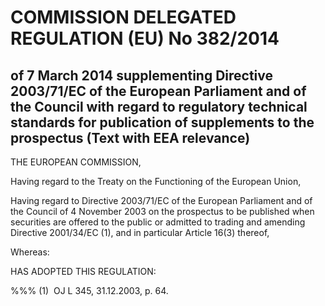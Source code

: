 # COMMISSION DELEGATED REGULATION (EU) No 382/2014

## of 7 March 2014 supplementing Directive 2003/71/EC of the European Parliament and of the Council with regard to regulatory technical standards for publication of supplements to the prospectus (Text with EEA relevance)

THE EUROPEAN COMMISSION,

Having regard to the Treaty on the Functioning of the European Union,

Having regard to Directive 2003/71/EC of the European Parliament and of the Council of 4 November 2003 on the prospectus to be published when securities are offered to the public or admitted to trading and amending Directive 2001/34/EC (1), and in particular Article 16(3) thereof,

Whereas:

HAS ADOPTED THIS REGULATION:

%%% (1)  OJ L 345, 31.12.2003, p. 64.

